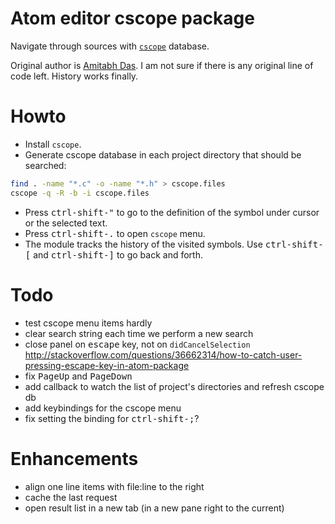 # Atom editor cscope package

Navigate through sources with [`cscope`](http://cscope.sourceforge.net/) database.

Original author is [Amitabh Das](https://github.com/amitab/atom-cscope).
I am not sure if there is any original line of code left.  History works finally.

# Howto

- Install `cscope`.
- Generate cscope database in each project directory that should be searched:

```bash
find . -name "*.c" -o -name "*.h" > cscope.files
cscope -q -R -b -i cscope.files
```

- Press <kbd>ctrl-shift-"</kbd> to go to the definition of the symbol under cursor or the selected text.
- Press <kbd>ctrl-shift-.</kbd> to open `cscope` menu.
- The module tracks the history of the visited symbols.
  Use <kbd>ctrl-shift-[</kbd> and <kbd>ctrl-shift-]</kbd> to go back and forth.

# Todo

- test cscope menu items hardly
- clear search string each time we perform a new search
- close panel on <kbd>escape</kbd> key, not on `didCancelSelection`
  http://stackoverflow.com/questions/36662314/how-to-catch-user-pressing-escape-key-in-atom-package
- fix <kbd>PageUp</kbd> and <kbd>PageDown</kbd>
- add callback to watch the list of project's directories and refresh cscope db
- add keybindings for the cscope menu
- fix setting the binding for <kbd>ctrl-shift-;</kbd>?

# Enhancements

- align one line items with file:line to the right
- cache the last request
- open result list in a new tab (in a new pane right to the current)
